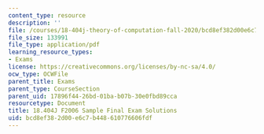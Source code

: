 ```yaml
---
content_type: resource
description: ''
file: /courses/18-404j-theory-of-computation-fall-2020/bcd8ef382d00e6c7b448610776606fdf_MIT18_404f20_final_soln.pdf
file_size: 133991
file_type: application/pdf
learning_resource_types:
- Exams
license: https://creativecommons.org/licenses/by-nc-sa/4.0/
ocw_type: OCWFile
parent_title: Exams
parent_type: CourseSection
parent_uid: 17896f44-26bd-01ba-b07b-30e0fbd89cca
resourcetype: Document
title: 18.404J F2006 Sample Final Exam Solutions
uid: bcd8ef38-2d00-e6c7-b448-610776606fdf
---
```

